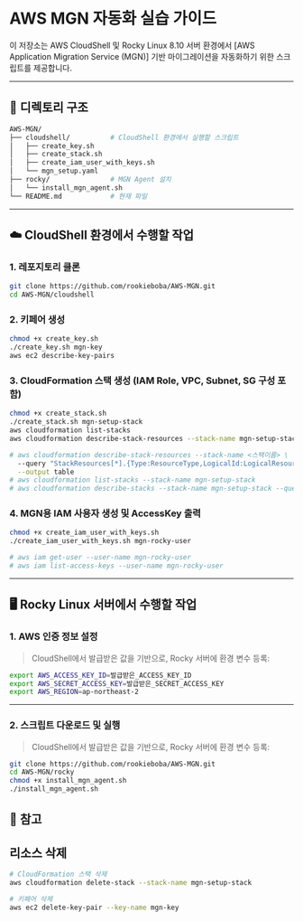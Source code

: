# AWS MGN 자동화 실습 가이드

이 저장소는 AWS CloudShell 및 Rocky Linux 8.10 서버 환경에서 [AWS Application Migration Service (MGN)] 기반 마이그레이션을 자동화하기 위한 스크립트를 제공합니다.

---

## 📁 디렉토리 구조

```bash
AWS-MGN/
├── cloudshell/          # CloudShell 환경에서 실행할 스크립트
│   ├── create_key.sh
│   ├── create_stack.sh
│   ├── create_iam_user_with_keys.sh
│   └── mgn_setup.yaml
├── rocky/               # MGN Agent 설치
│   └── install_mgn_agent.sh
└── README.md            # 현재 파일
```

---

## ☁️ CloudShell 환경에서 수행할 작업

### 1. 레포지토리 클론
```bash
git clone https://github.com/rookieboba/AWS-MGN.git
cd AWS-MGN/cloudshell
```

### 2. 키페어 생성
```bash
chmod +x create_key.sh
./create_key.sh mgn-key
aws ec2 describe-key-pairs
```

### 3. CloudFormation 스택 생성 (IAM Role, VPC, Subnet, SG 구성 포함)
```bash
chmod +x create_stack.sh
./create_stack.sh mgn-setup-stack
aws cloudformation list-stacks
aws cloudformation describe-stack-resources --stack-name mgn-setup-stack  --query "StackResources[*].{Type:ResourceType,LogicalId:LogicalResourceId,Status:ResourceStatus}"   --output table

# aws cloudformation describe-stack-resources --stack-name <스택이름> \
  --query "StackResources[*].{Type:ResourceType,LogicalId:LogicalResourceId,Status:ResourceStatus}" \
  --output table
# aws cloudformation list-stacks --stack-name mgn-setup-stack
# aws cloudformation describe-stacks --stack-name mgn-setup-stack --query "Stacks[0].StackStatus" --output text
```

### 4. MGN용 IAM 사용자 생성 및 AccessKey 출력
```bash
chmod +x create_iam_user_with_keys.sh
./create_iam_user_with_keys.sh mgn-rocky-user

# aws iam get-user --user-name mgn-rocky-user
# aws iam list-access-keys --user-name mgn-rocky-user
```

---


## 🖥️ Rocky Linux 서버에서 수행할 작업

### 1. AWS 인증 정보 설정
> CloudShell에서 발급받은 값을 기반으로, Rocky 서버에 환경 변수 등록:

```bash
export AWS_ACCESS_KEY_ID=발급받은_ACCESS_KEY_ID
export AWS_SECRET_ACCESS_KEY=발급받은_SECRET_ACCESS_KEY
export AWS_REGION=ap-northeast-2
```

---

### 2. 스크립트 다운로드 및 실행
> CloudShell에서 발급받은 값을 기반으로, Rocky 서버에 환경 변수 등록:

```bash
git clone https://github.com/rookieboba/AWS-MGN.git
cd AWS-MGN/rocky
chmod +x install_mgn_agent.sh
./install_mgn_agent.sh

```

## 🔗 참고

## 리소스 삭제

```bash
# CloudFormation 스택 삭제
aws cloudformation delete-stack --stack-name mgn-setup-stack

# 키페어 삭제
aws ec2 delete-key-pair --key-name mgn-key
```



